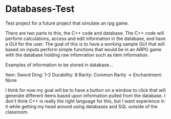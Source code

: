 # Databases-Test
Test project for a future project that simulate an rpg game.

There are two parts to this, the C++ code and database.
The C++ code will perform calculations, access and edit information in the database, and have a GUI for the user.
The goal of this is to have a working sample GUI that will based on inputs perform simple functions that would be in an ARPG game with the database holding raw infomration such as item information.

Examples of information to be stored in database...

Item: Sword
Dmg: 1-2
Durability: 8
Rarity: Common
Rarity -> Enchantment: None

I think for now my goal will be to have a button on a window to click that will generate different items based upon information pulled from the database. 
I don't think C++ is really the right language for this, but I want experience in it while getting my head around using databases and SQL outside of the classroom.